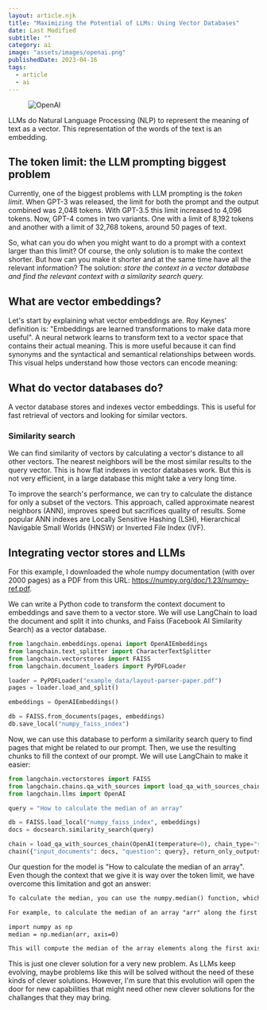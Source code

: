 ```yaml
---
layout: article.njk
title: "Maximizing the Potential of LLMs: Using Vector Databases"
date: Last Modified
subtitle: ""
category: ai
image: "assets/images/openai.png"
publishedDate: 2023-04-16
tags:
  - article
  - ai
---
```


<figure>
<img style="aspect-ratio: 897/467" alt="OpenAI" src="{{ image }}" />
</figure>

LLMs do Natural Language Processing (NLP) to represent the meaning of text as a vector. This representation of the words of the text is an embedding.

## The token limit: the LLM prompting biggest problem

Currently, one of the biggest problems with LLM prompting is the *token limit*. When GPT-3 was released, the limit for both the prompt and the output combined was 2,048 tokens. With GPT-3.5 this limit increased to 4,096 tokens. Now, GPT-4 comes in two variants. One with a limit of 8,192 tokens and another with a limit of 32,768 tokens, around 50 pages of text.

So, what can you do when you might want to do a prompt with a context larger than this limit? Of course, the only solution is to make the context shorter. But how can you make it shorter and at the same time have all the relevant information? The solution: *store the context in a vector database and find the relevant context with a similarity search query.*

## What are vector embeddings?

Let's start by explaining what vector embeddings are. Roy Keynes' definition is: "Embeddings are learned transformations to make data more useful". A neural network learns to transform text to a vector space that contains their actual meaning. This is more useful because it can find synonyms and the syntactical and semantical relationships between words. This visual helps understand how those vectors can encode meaning:

## What do vector databases do?

A vector database stores and indexes vector embeddings. This is useful for fast retrieval of vectors and looking for similar vectors. 

### Similarity search

We can find similarity of vectors by calculating a vector's distance to all other vectors. The nearest neighbors will be the most similar results to the query vector. This is how flat indexes in vector databases work. But this is not very efficient, in a large database this might take a very long time.

To improve the search's performance, we can try to calculate the distance for only a subset of the vectors. This approach, called approximate nearest neighbors (ANN), improves speed but sacrifices quality of results. Some popular ANN indexes are Locally Sensitive Hashing (LSH), Hierarchical Navigable Small Worlds (HNSW) or Inverted File Index (IVF).

<ins class="adsbygoogle"
     style="display:block; text-align:center;"
     data-ad-layout="in-article"
     data-ad-format="fluid"
     data-ad-client="ca-pub-3558841073771468"
     data-ad-slot="5616977890"></ins>
     
## Integrating vector stores and LLMs 

For this example, I downloaded the whole numpy documentation (with over 2000 pages) as a PDF from this URL: https://numpy.org/doc/1.23/numpy-ref.pdf.

We can write a Python code to transform the context document to embeddings and save them to a vector store. We will use LangChain to load the document and split it into chunks, and Faiss (Facebook AI Similarity Search) as a vector database.

```python
from langchain.embeddings.openai import OpenAIEmbeddings
from langchain.text_splitter import CharacterTextSplitter
from langchain.vectorstores import FAISS
from langchain.document_loaders import PyPDFLoader

loader = PyPDFLoader("example_data/layout-parser-paper.pdf")
pages = loader.load_and_split()

embeddings = OpenAIEmbeddings()

db = FAISS.from_documents(pages, embeddings)
db.save_local("numpy_faiss_index")
```

Now, we can use this database to perform a similarity search query to find pages that might be related to our prompt. Then, we use the resulting chunks to fill the context of our prompt. We will use LangChain to make it easier:

```python
from langchain.vectorstores import FAISS
from langchain.chains.qa_with_sources import load_qa_with_sources_chain
from langchain.llms import OpenAI

query = "How to calculate the median of an array"

db = FAISS.load_local("numpy_faiss_index", embeddings)
docs = docsearch.similarity_search(query)

chain = load_qa_with_sources_chain(OpenAI(temperature=0), chain_type="stuff")
chain({"input_documents": docs, "question": query}, return_only_outputs=True)
```

Our question for the model is "How to calculate the median of an array". Even though the context that we give it is way over the token limit, we have overcome this limitation and got an answer:

```txt
To calculate the median, you can use the numpy.median() function, which takes an input array or object that can be converted to an array and computes the median along the specified axis. The axis parameter specifies the axis or axes along which the medians are computed, and the default is to compute the median along a flattened version of the array. The function returns the median of the array elements.

For example, to calculate the median of an array "arr" along the first axis, you can use the following code:

import numpy as np
median = np.median(arr, axis=0)

This will compute the median of the array elements along the first axis, and return the result in the variable "median".
```

This is just one clever solution for a very new problem. As LLMs keep evolving, maybe problems like this will be solved without the need of these kinds of clever solutions. However, I'm sure that this evolution will open the door for new capabilities that might need other new clever solutions for the challanges that they may bring.
